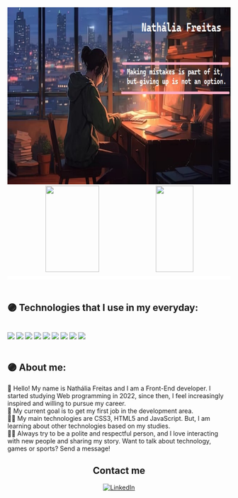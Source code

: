 <div align='center'>
<img height='400' src="./img/img4.jpg"/>
</div>
<div align='center'>
 
<div align="center">  
  
  <img width="49%" height="195px" src="https://github-readme-stats.vercel.app/api?username=penafortee&show_icons=true&count_private=true&title_color=80F7D4&icon_color=9d00ff&text_color=c9d1d9&bg_color=0d1117&border_color=fff0" /> 
  
  <img width="41%" height="195px" src="https://github-readme-stats.vercel.app/api/top-langs/?username=penafortee&layout=compact&title_color=80F7D4&text_color=fff&bg_color=0d1117&border_color=fff0" />
  
</div>

</div>

<img src="./img/3.svg" width="100%" height="8px"/>

<div><br />

## 🟣 Technologies that I use in my everyday:

<br />

 <div>
    <img height='60' src="https://cdn.jsdelivr.net/gh/devicons/devicon/icons/html5/html5-original.svg" />
    <img height='60' src="https://cdn.jsdelivr.net/gh/devicons/devicon/icons/css3/css3-original.svg" />
    <img height='60' src="https://cdn.jsdelivr.net/gh/devicons/devicon/icons/javascript/javascript-original.svg" />
    <img height='60' src="https://cdn.jsdelivr.net/gh/devicons/devicon/icons/react/react-original-wordmark.svg" />
	<img height='60' src="https://cdn.jsdelivr.net/gh/devicons/devicon/icons/bootstrap/bootstrap-original-wordmark.svg" />
    <img height='60' src='<img src="https://cdn.jsdelivr.net/gh/devicons/devicon/icons/github/github-original-wordmark.svg" />' />
	 <img height='60' src="https://cdn.jsdelivr.net/gh/devicons/devicon/icons/git/git-original.svg" />
	 <img height='60' src="https://cdn.jsdelivr.net/gh/devicons/devicon/icons/github/github-original.svg" />
	 <img height='60' src="https://cdn.jsdelivr.net/gh/devicons/devicon/icons/windows8/windows8-original.svg" />
<br>
<br>

  </div>
</div>

## 🟣 About me:

👋 Hello! My name is Nathália Freitas and I am a Front-End developer. I started studying Web programming in 2022, since then, I feel increasingly inspired and willing to pursue my career.<br>
🧠 My current goal is to get my first job in the development area.<br>
🧑‍💻 My main technologies are CSS3, HTML5 and JavaScript. But, I am learning about other technologies based on my studies.<br>
🧑🏻 Always try to be a polite and respectful person, and I love interacting with new people and sharing my story. Want to talk about technology, games or sports? Send a message!<br>

<h2 align='center'>Contact me</h2>

<div align='center'>

[![LinkedIn](https://img.shields.io/badge/linkedin-%230077B5.svg?style=for-the-badge&logo=linkedin&logoColor=white)](https://www.linkedin.com/in/nathalia-freitas-1644031b3/)
